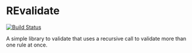 REvalidate
==========
[![Build Status](https://travis-ci.org/tcorral/REvalidate.png)](https://travis-ci.org/tcorral/REvalidate)

A simple library to validate that uses a recursive call to validate more than one rule at once.
